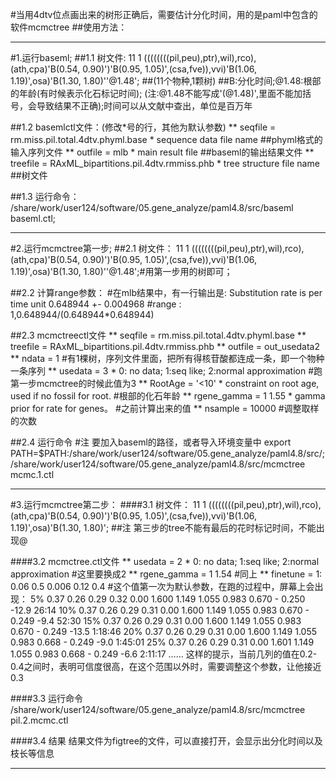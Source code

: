 #当用4dtv位点画出来的树形正确后，需要估计分化时间，用的是paml中包含的软件mcmctree
##使用方法：

*********************************************
#1.运行baseml;
##1.1 树文件:
11 1
((((((((pil,peu),ptr),wil),rco),(ath,cpa)'B(0.54, 0.90)')'B(0.95, 1.05)',(csa,fve)),vvi)'B(1.06, 1.19)',osa)'B(1.30, 1.80)''@1.48';
##(11个物种,1颗树)
##B:分化时间;@1.48:根部的年龄(有时候表示化石标记时间); (注:@1.48不能写成'(@1.48)',里面不能加括号，会导致结果不正确);时间可以从文献中查出，单位是百万年

##1.2 basemlctl文件：(修改*号的行，其他为默认参数)
**      seqfile = rm.miss.pil.total.4dtv.phyml.base * sequence data file name  ##phyml格式的输入序列文件
**      outfile = mlb        * main result file ##baseml的输出结果文件
**     treefile = RAxML_bipartitions.pil.4dtv.rmmiss.phb  * tree structure file name  ##树文件

##1.3 运行命令：
/share/work/user124/software/05.gene_analyze/paml4.8/src/baseml baseml.ctl;


***********************************************
#2.运行mcmctree第一步;
##2.1 树文件：
11 1
((((((((pil,peu),ptr),wil),rco),(ath,cpa)'B(0.54, 0.90)')'B(0.95, 1.05)',(csa,fve)),vvi)'B(1.06, 1.19)',osa)'B(1.30, 1.80)''@1.48';#用第一步用的树即可；

##2.2 计算range参数：
 #在mlb结果中，有一行输出是: Substitution rate is per time unit
                                 0.648944 +- 0.004968
 #range : 1,0.648944/(0.648944*0.648944)

##2.3 mcmctreectl文件
**       seqfile = rm.miss.pil.total.4dtv.phyml.base
**      treefile = RAxML_bipartitions.pil.4dtv.rmmiss.phb
**       outfile = out_usedata2
**         ndata = 1  #有1棵树，序列文件里面，把所有得核苷酸都连成一条，即一个物种一条序列
**       usedata = 3    * 0: no data; 1:seq like; 2:normal approximation #跑第一步mcmctree的时候此值为3
**       RootAge = '<10'  * constraint on root age, used if no fossil for root. #根部的化石年龄
**   rgene_gamma = 1 1.55     * gamma prior for rate for genes。 #之前计算出来的值
**       nsample = 10000  #调整取样的次数

##2.4 运行命令 #注 要加入baseml的路径，或者导入环境变量中
export PATH=$PATH:/share/work/user124/software/05.gene_analyze/paml4.8/src/;/share/work/user124/software/05.gene_analyze/paml4.8/src/mcmctree mcmc.1.ctl


************************************************
#3.运行mcmctree第二步：
####3.1 树文件：
11 1
((((((((pil,peu),ptr),wil),rco),(ath,cpa)'B(0.54, 0.90)')'B(0.95, 1.05)',(csa,fve)),vvi)'B(1.06, 1.19)',osa)'B(1.30, 1.80)';
##注 第三步的tree不能有最后的花时标记时间，不能出现@

####3.2 mcmctree.ctl文件
**       usedata = 2    * 0: no data; 1:seq like; 2:normal approximation #这里要换成2
**   rgene_gamma = 1 1.54  #同上
**      finetune = 1: 0.06  0.5  0.006  0.12 0.4   #这个值第一次为默认参数，在跑的过程中，屏幕上会出现：
  5% 0.37 0.26 0.29 0.32 0.00  1.600 1.149 1.055 0.983 0.670 - 0.250 -12.9 26:14
 10% 0.37 0.26 0.29 0.31 0.00  1.600 1.149 1.055 0.983 0.670 - 0.249 -9.4 52:30
 15% 0.37 0.26 0.29 0.31 0.00  1.600 1.149 1.055 0.983 0.670 - 0.249 -13.5 1:18:46
 20% 0.37 0.26 0.29 0.31 0.00  1.600 1.149 1.055 0.983 0.668 - 0.249 -9.0 1:45:01
 25% 0.37 0.26 0.29 0.31 0.00  1.601 1.149 1.055 0.983 0.668 - 0.249 -6.6 2:11:17
 ……
 这样的提示，当前几列的值在0.2-0.4之间时，表明可信度很高，在这个范围以外时，需要调整这个参数，让他接近0.3

####3.3 运行命令
/share/work/user124/software/05.gene_analyze/paml4.8/src/mcmctree pil.2.mcmc.ctl

####3.4 结果
结果文件为figtree的文件，可以直接打开，会显示出分化时间以及枝长等信息

*************************************************************************************************************************************************
